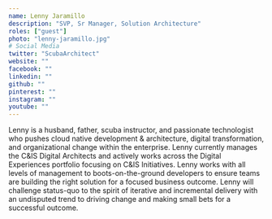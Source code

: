 ```yaml
---
name: Lenny Jaramillo
description: "SVP, Sr Manager, Solution Architecture"
roles: ["guest"]
photo: "lenny-jaramillo.jpg"
# Social Media
twitter: "ScubaArchitect"
website: ""
facebook: ""
linkedin: ""
github: ""
pinterest: ""
instagram: ""
youtube: ""
---
```


Lenny is a husband, father, scuba instructor, and passionate technologist who pushes cloud native development & architecture, digital transformation, and organizational change within the enterprise. Lenny currently manages the C&IS Digital Architects and actively works across the Digital Experiences portfolio focusing on C&IS Initiatives. Lenny works with all levels of management to boots-on-the-ground developers to ensure teams are building the right solution for a focused business outcome. Lenny will challenge status-quo to the spirit of iterative and incremental delivery with an undisputed trend to driving change and making small bets for a successful outcome.

<!--more-->
